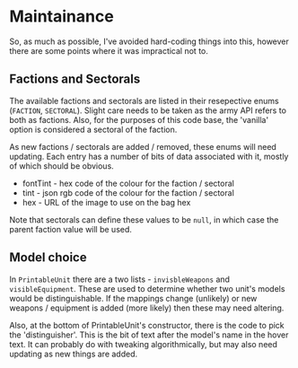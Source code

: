# Maintainance

So, as much as possible, I've avoided hard-coding things into this, however there are some points where it was impractical not to.

## Factions and Sectorals
The available factions and sectorals are listed in their resepective enums (`FACTION`, `SECTORAL`).
Slight care needs to be taken as the army API refers to both as factions. 
Also, for the purposes of this code base, the 'vanilla' option is considered a sectoral of the faction.

As new factions / sectorals are added / removed, these enums will need updating. 
Each entry has a number of bits of data associated with it, mostly of which should be obvious.
  
* fontTint - hex code of the colour for the faction / sectoral
* tint - json rgb code of the colour for the faction / sectoral
* hex - URL of the image to use on the bag hex

Note that sectorals can define these values to be `null`, in which case the parent faction value will be used.

## Model choice
In `PrintableUnit` there are a two lists - `invisbleWeapons` and `visibleEquipment`. These are used to determine whether two unit's models would be distinguishable.
If the mappings change (unlikely) or new weapons / equipment is added (more likely) then these may need altering. 

Also, at the bottom of PrintableUnit's constructor, there is the code to pick the 'distinguisher'. This is the bit of text after the model's name in the hover text.
It can probably do with tweaking algorithmically, but may also need updating as new things are added.

